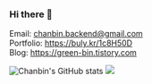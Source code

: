 ### Hi there 👋

Email: chanbin.backend@gmail.com </br>
Portfolio: https://buly.kr/1c8H50D </br>
Blog: https://green-bin.tistory.com </br>


![Chanbin's GitHub stats](https://github-readme-stats.vercel.app/api?username=chanbinme&show_icons=true&theme=apprentice)
<a href="https://github.com/devxb/gitanimals">
  <img src="https://render.gitanimals.org/farms/chanbinme"/>
</a>
